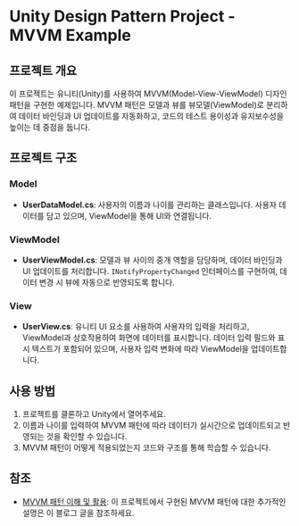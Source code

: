 # Unity Design Pattern Project - MVVM Example

## 프로젝트 개요

이 프로젝트는 유니티(Unity)를 사용하여 MVVM(Model-View-ViewModel) 디자인 패턴을 구현한 예제입니다. MVVM 패턴은 모델과 뷰를 뷰모델(ViewModel)로 분리하여 데이터 바인딩과 UI 업데이트를 자동화하고, 코드의 테스트 용이성과 유지보수성을 높이는 데 중점을 둡니다.

## 프로젝트 구조

### Model

- **UserDataModel.cs**: 사용자의 이름과 나이를 관리하는 클래스입니다. 사용자 데이터를 담고 있으며, ViewModel을 통해 UI와 연결됩니다.

### ViewModel

- **UserViewModel.cs**: 모델과 뷰 사이의 중개 역할을 담당하며, 데이터 바인딩과 UI 업데이트를 처리합니다. `INotifyPropertyChanged` 인터페이스를 구현하여, 데이터 변경 시 뷰에 자동으로 반영되도록 합니다.

### View

- **UserView.cs**: 유니티 UI 요소를 사용하여 사용자의 입력을 처리하고, ViewModel과 상호작용하여 화면에 데이터를 표시합니다. 데이터 입력 필드와 표시 텍스트가 포함되어 있으며, 사용자 입력 변화에 따라 ViewModel을 업데이트합니다.

## 사용 방법

1. 프로젝트를 클론하고 Unity에서 열어주세요.
2. 이름과 나이를 입력하여 MVVM 패턴에 따라 데이터가 실시간으로 업데이트되고 반영되는 것을 확인할 수 있습니다.
3. MVVM 패턴이 어떻게 적용되었는지 코드와 구조를 통해 학습할 수 있습니다.

## 참조

- [MVVM 패턴 이해 및 활용](https://mayquartet.com/unity-mvvmmodel-view-viewmodel-%ed%8c%a8%ed%84%b4-%ec%9d%b4%ed%95%b4-%eb%b0%8f-%ed%99%9c%ec%9a%a9/): 이 프로젝트에서 구현된 MVVM 패턴에 대한 추가적인 설명은 이 블로그 글을 참조하세요.
